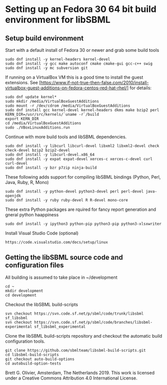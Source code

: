 # Setting up an Fedora 30 64 bit build environment for libSBML

## Setup build environment

Start with a default install of Fedora 30 or newer and grab some build tools 

```
sudo dnf install -y kernel-headers kernel-devel 
sudo dnf install -y gcc make autoconf cmake cmake-gui gcc-c++ swig
sudo dnf install -y mc subversion git
```

If running on a VirtualBox VM this is a good time to install the guest extensions. See [https://www.if-not-true-then-false.com/2010/install-virtualbox-guest-additions-on-fedora-centos-red-hat-rhel/] for details:

```
sudo dnf update kernel*
sudo mkdir /media/VirtualBoxGuestAdditions
sudo mount -r /dev/cdrom /media/VirtualBoxGuestAdditions
sudo dnf install gcc kernel-devel kernel-headers dkms make bzip2 perl
KERN_DIR=/usr/src/kernels/`uname -r`/build
export KERN_DIR
cd /media/VirtualBoxGuestAdditions
sudo ./VBoxLinuxAdditions.run
```

Continue with more build tools and libSBML dependencies. 

```
sudo dnf install -y libcurl libcurl-devel libxml2 libxml2-devel check check-devel bzip2 bzip2-devel
sudo dnf install -y libcurl-devel.x86_64 
sudo dnf install -y expat expat-devel xerces-c xerces-c-devel curl curl-devel
sudo dnf install -y bzr p7zip ninja-build
``` 
 
These following adds support for compiling libSBML bindings (Python, Perl, Java, Ruby, R, Mono)

```
sudo dnf install -y python-devel python3-devel perl perl-devel java-openjdk
sudo dnf install -y ruby ruby-devel R R-devel mono-core
```
 
These extra Python packages are rquired for fancy report generation and gneral python haappiness

```
sudo dnf install -y ipython3 python-pip python3-pip python3-xlsxwriter
```
Install Visual Studio Code (optional)

```
https://code.visualstudio.com/docs/setup/linux
```

 
## Getting the libSBML source code and configuration files

All building is assumed to take place in ~/development

```
cd ~
mkdir development
cd development
```

Checkout the libSBML build-scripts

```
svn checkout https://svn.code.sf.net/p/sbml/code/trunk/libsbml sf_libsbml
svn checkout https://svn.code.sf.net/p/sbml/code/branches/libsbml-experimental sf_libsbml_experimental
```

Clone the libSBML build-scripts repository and checkout the automatic build configuration tools.

```
git clone https://github.com/sbmlteam/libsbml-build-scripts.git
cd libsbml-build-scripts
git checkout auto-build-options
cd autobuild-option-tests
```

Brett G. Olivier, Amsterdam, The Netherlands 2019. This work is licensed under a Creative Commons Attribution 4.0 International License.
